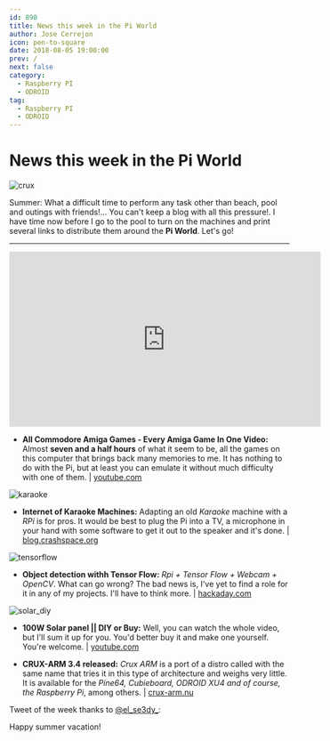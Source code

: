 ```yaml
---
id: 890
title: News this week in the Pi World
author: Jose Cerrejon
icon: pen-to-square
date: 2018-08-05 19:00:00
prev: /
next: false
category:
  - Raspberry PI
  - ODROID
tag:
  - Raspberry PI
  - ODROID
---
```


# News this week in the Pi World

![crux](/images/2018/08/crux.jpg)

Summer: What a difficult time to perform any task other than beach, pool and outings with friends!... You can't keep a blog with all this pressure!. I have time now before I go to the pool to turn on the machines and print several links to distribute them around the **Pi World**. Let's go!

- - -
<iframe width="560" height="315" src="https://www.youtube.com/embed/4xPYtd1GgKA?rel=0" frameborder="0" allow="autoplay; encrypted-media" allowfullscreen></iframe>

* **All Commodore Amiga Games - Every Amiga Game In One Video:** Almost **seven and a half hours** of what it seem to be, all the games on this computer that brings back many memories to me. It has nothing to do with the Pi, but at least you can emulate it without much difficulty with one of them. | [youtube.com](https://www.youtube.com/watch?v=Ro9S27OJVgo)

![karaoke](/images/2018/08/karaoke.jpg)

* **Internet of Karaoke Machines:** Adapting an old *Karaoke* machine with a *RPi* is for pros. It would be best to plug the Pi into a TV, a microphone in your hand with some software to get it out to the speaker and it's done. | [blog.crashspace.org](https://blog.crashspace.org/2018/07/internet-of-karaoke-machines/)

![tensorflow](/images/2018/08/tensorflow.png)

* **Object detection withh Tensor Flow:** *Rpi + Tensor Flow + Webcam + OpenCV*. What can go wrong? The bad news is, I've yet to find a role for it in any of my projects. I'll have to think more. | [hackaday.com](https://hackaday.com/2018/07/31/object-detection-with-tensorflow/)

![solar_diy](/images/2018/08/solar_diy.png)

* **100W Solar panel || DIY or Buy:** Well, you can watch the whole video, but I'll sum it up for you. You'd better buy it and make one yourself. You're welcome. | [youtube.com](https://www.youtube.com/watch?v=6_3gK83bePQ)

* **CRUX-ARM 3.4 released:** *Crux ARM* is a port of a distro called with the same name that tries it in this type of architecture and weighs very little. It is available for the *Pine64, Cubieboard, ODROID XU4 and of course, the Raspberry Pi*, among others. | [crux-arm.nu](https://crux-arm.nu/Documentation/ReleaseNotes3-4)

Tweet of the week thanks to [@el_se3dy_](https://twitter.com/el_se3dy_):





Happy summer vacation!